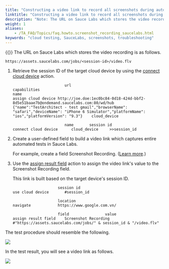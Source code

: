 ```yaml
--- 
title: "Constructing a video link to record all screenshots during automation in Sauce Labs"
linktitle: "Constructing a video link to record all screenshots during automation in Sauce Labs"
description: "Note: The URL on Sauce Labs which stores the video recording is as follows. https://assets.saucelabs.com/jobs/&lt;session-id&gt;/video.flv Retrieve the session ID of the target cloud device by using the ..."
weight: 1
aliases: 
    - /TA_FAQ/Topics/faq.howto.screenshot_recording_saucelabs.html
keywords: "cloud testing, SauceLabs, screenshots, troubleshooting"
---
```


{{<note>}} The URL on Sauce Labs which stores the video recording is as follows.

```
https://assets.saucelabs.com/jobs/<session-id>/video.flv
```

1.  Retrieve the session ID of the target cloud device by using the [connect cloud device](/TA_Automation/Topics/bia_connect_cloud_device.html) action.

    ```
    	                   url	                                                                              capabilities                                                                                                                                       name 
    assign cloud device	http://joe.doe:1ec0bc84-0d18-424d-bbf2-8d5e51baae7b@ondemand.saucelabs.com:80/wd/hub    {"name":"TestArchitect - test gmail","browserName": "safari","deviceName": "iPhone 6 Simulator","platformName": "ios","platformVersion": "9.3"}    cloud_device
    		
    	                   name	      session id
    connect cloud device      cloud_device     >>session_id
    ```

2.  Create a user-defined field to build a video link which captures entire automated tests in Sauce Labs.

    For example, create a field Screenshot Recording. \([Learn more](/TA_Administration/Topics/User_defined_fields_create.html).\)

3.  Use the [assign result field](/TA_Automation/Topics/bia_assign_result_field.html) action to assign the video link's value to the Screenshot Recording field.

    This link is built based on the target device's session ID.

    ```
    	                session id		
    use cloud device       #session_id		
    					
    	                location	
    navigate	        https://www.google.com.vn/		
    			
    	                field	             value	
    assign result field    Screenshot Recording     #"https://assets.saucelabs.com/jobs/" & session_id & "/video.flv"	
    ```


The test procedure should resemble the following.

![](/images/TA_FAQ/Images/bia_assign_cloud_device_saucelabs_2_pgn.png)

In the test result, you will see a video link as follows.

![](/images/TA_FAQ/Images/Saucelabs_video_link.png)




